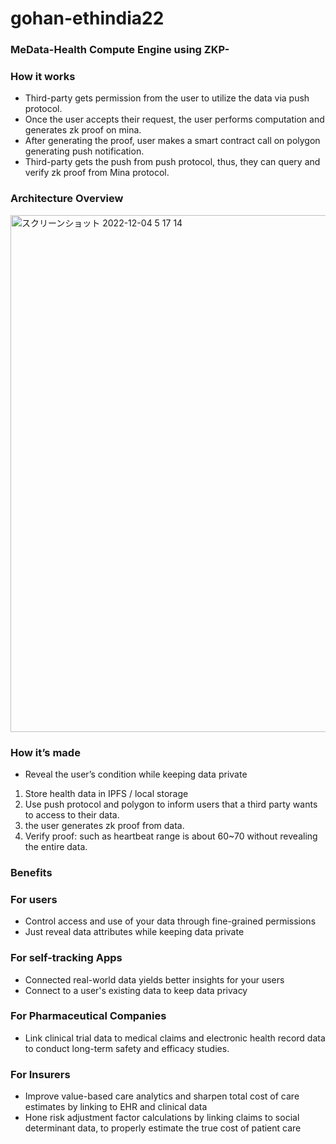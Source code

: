 # gohan-ethindia22

### MeData-Health Compute Engine using ZKP-

### How it works

- Third-party gets permission from the user to utilize the data via push protocol.
- Once the user accepts their request, the user performs computation and generates zk proof on mina.
- After generating the proof, user makes a smart contract call on polygon generating push notification.
- Third-party gets the push from push protocol, thus, they can query and verify zk proof from Mina protocol.

### Architecture Overview

<img width="827" alt="スクリーンショット 2022-12-04 5 17 14" src="https://user-images.githubusercontent.com/117018140/205467565-aa8271c4-72ab-4edb-8dd6-f798cfa59091.png">

### How it’s made
-  Reveal the user’s condition while keeping data private
1. Store health data in IPFS / local storage
2. Use push protocol and polygon to inform users that a third party wants to access to their data.
3. the user generates zk proof from data.
4. Verify proof: such as heartbeat range is about 60~70 without revealing the entire data.

### Benefits

### For users

- Control access and use of your data through fine-grained permissions
- Just reveal data attributes while keeping data private

### For self-tracking Apps

- Connected real-world data yields better insights for your users
- Connect to a user's existing data to keep data privacy

### For Pharmaceutical Companies

- Link clinical trial data to medical claims and electronic health record data to conduct long-term safety and efficacy studies.

### For Insurers

- Improve value-based care analytics and sharpen total cost of care estimates by linking to EHR and clinical data
- Hone risk adjustment factor calculations by linking claims to social determinant data, to properly estimate the true cost of patient care
